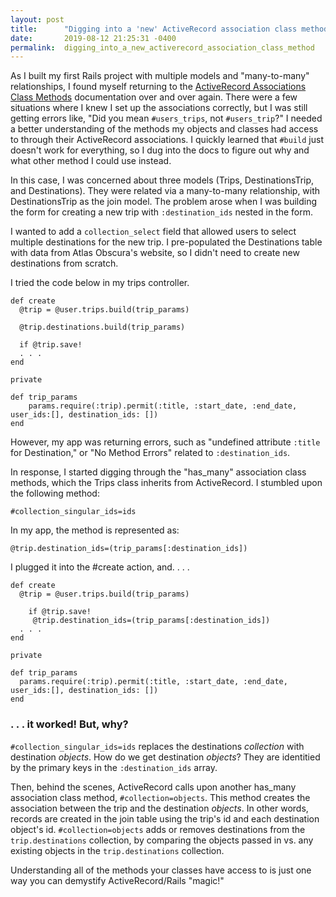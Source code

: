 ```yaml
---
layout: post
title:      "Digging into a 'new' ActiveRecord association class method"
date:       2019-08-12 21:25:31 -0400
permalink:  digging_into_a_new_activerecord_association_class_method
---
```



As I built my first Rails project with multiple models and "many-to-many" relationships, I found myself returning to the [ActiveRecord Associations Class Methods](https://api.rubyonrails.org/classes/ActiveRecord/Associations/ClassMethods.html#method-i-has_many) documentation over and over again. There were a few situations where I knew I set up the associations correctly, but I was still getting errors like, "Did you mean `#users_trips`, not `#users_trip`?" I needed a better understanding of the methods my objects and classes had access to through their ActiveRecord associations. I quickly learned that `#build` just doesn't work for everything, so I dug into the docs to figure out why and what other method I could use instead.

In this case, I was concerned about three models (Trips, DestinationsTrip, and Destinations). They were related via a many-to-many relationship, with DestinationsTrip as the join model. The problem arose when I was building the form for creating a new trip with `:destination_ids` nested in the form.

I wanted to add a `collection_select` field that allowed users to select multiple destinations for the new trip. I pre-populated the Destinations table with data from Atlas Obscura's website, so I didn't need to create new destinations from scratch.

I tried the code below in my trips controller.

```
def create
  @trip = @user.trips.build(trip_params)
	
  @trip.destinations.build(trip_params)
	
  if @trip.save!
  . . .
end

private

def trip_params
    params.require(:trip).permit(:title, :start_date, :end_date, user_ids:[], destination_ids: [])
end
```

However, my app was returning errors, such as "undefined attribute `:title` for Destination," or "No Method Errors" related to `:destination_ids`.

In response, I started digging through the "has_many" association class methods, which the Trips class inherits from ActiveRecord. I stumbled upon the following method:

`#collection_singular_ids=ids`

In my app, the method is represented as:

`@trip.destination_ids=(trip_params[:destination_ids])`

I plugged it into the #create action, and. . . .

```
def create
  @trip = @user.trips.build(trip_params)
	
	if @trip.save!
	 @trip.destination_ids=(trip_params[:destination_ids])
  . . .
end

private

def trip_params
  params.require(:trip).permit(:title, :start_date, :end_date, user_ids:[], destination_ids: [])
end
```


### . . . it worked! But, why?

`#collection_singular_ids=ids` replaces the destinations *collection* with destination *objects*. How do we get destination *objects*? They are identitied by the primary keys in the `:destination_ids` array.

Then, behind the scenes, ActiveRecord calls upon another has_many association class method, `#collection=objects`. This method creates the association between the trip and the destination *objects*. In other words, records are created in the join table using the trip's id and each destination object's id. `#collection=objects` adds or removes destinations from the `trip.destinations` collection, by comparing the objects passed in vs. any existing objects in the `trip.destinations` collection.

Understanding all of the methods your classes have access to is just one way you can demystify ActiveRecord/Rails "magic!"
